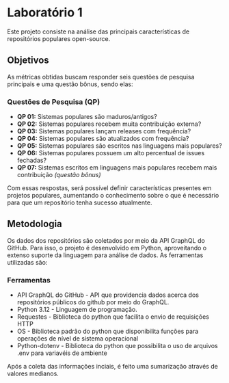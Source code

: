 # Laboratório 1 

Este projeto consiste na análise das principais características de repositórios populares open-source. 

## Objetivos

As métricas obtidas buscam responder seis questões de pesquisa principais e uma questão bônus, sendo elas:

### Questões de Pesquisa (QP)

- **QP 01:** Sistemas populares são maduros/antigos?
- **QP 02:** Sistemas populares recebem muita contribuição externa?
- **QP 03:** Sistemas populares lançam releases com frequência?
- **QP 04:** Sistemas populares são atualizados com frequência?
- **QP 05:** Sistemas populares são escritos nas linguagens mais populares?
- **QP 06:** Sistemas populares possuem um alto percentual de issues fechadas?
- **QP 07:** Sistemas escritos em linguagens mais populares recebem mais contribuição *(questão bônus)*

Com essas respostas, será possível definir características presentes em projetos populares, aumentando o conhecimento sobre o que é necessário para que um repositório tenha sucesso atualmente.

## Metodologia

Os dados dos repositórios são coletados por meio da API GraphQL do GitHub. Para isso, o projeto é desenvolvido em Python, aproveitando o extenso suporte da linguagem para análise de dados. As ferramentas utilizadas são:

### Ferramentas

- API GraphQL do GitHub - API que providencia dados acerca dos repositórios públicos do github por meio do GraphQL.
- Python 3.12 - Linguagem de programação.
- Requestes - Biblioteca do python que facilita o envio de requisições HTTP
- OS - Biblioteca padrão do python que disponibilita funções para operações de nível de sistema operacional
- Python-dotenv - Biblioteca do python que possibilita o uso de arquivos .env para variavéis de ambiente

Após a coleta das informações inciais, é feito uma sumarização através de valores medianos.

